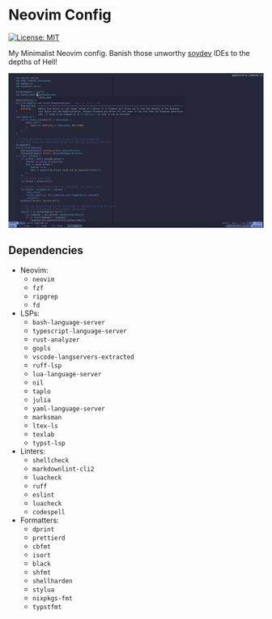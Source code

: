 # Neovim Config

[![License: MIT](https://img.shields.io/badge/License-MIT-yellow.svg)](https://opensource.org/licenses/MIT)

My Minimalist Neovim config.
Banish those unworthy [soydev](https://storopoli.io/2023-11-10-2023-11-13-soydev/)
IDEs to the depths of Hell!

![Screenshot](./screenshot.jpg)

## Dependencies

- Neovim:
  - `neovim`
  - `fzf`
  - `ripgrep`
  - `fd`
- LSPs:
  - `bash-language-server`
  - `typescript-language-server`
  - `rust-analyzer`
  - `gopls`
  - `vscode-langservers-extracted`
  - `ruff-lsp`
  - `lua-language-server`
  - `nil`
  - `taplo`
  - `julia`
  - `yaml-language-server`
  - `marksman`
  - `ltex-ls`
  - `texlab`
  - `typst-lsp`
- Linters:
  - `shellcheck`
  - `markdownlint-cli2`
  - `luacheck`
  - `ruff`
  - `eslint`
  - `luacheck`
  - `codespell`
- Formatters:
  - `dprint`
  - `prettierd`
  - `cbfmt`
  - `isort`
  - `black`
  - `shfmt`
  - `shellharden`
  - `stylua`
  - `nixpkgs-fmt`
  - `typstfmt`
